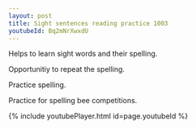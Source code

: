 ```yaml
---
layout: post
title: Sight sentences reading practice 1003
youtubeId: Bq2mNrXwxdU
---
```

 
 
Helps to learn sight words and their spelling.

Opportunitiy to repeat the spelling. 

Practice spelling. 
 
Practice for spelling bee competitions. 
 
{% include youtubePlayer.html id=page.youtubeId %}
 
 
